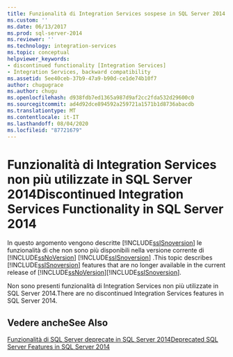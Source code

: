 ```yaml
---
title: Funzionalità di Integration Services sospese in SQL Server 2014 | Microsoft Docs
ms.custom: ''
ms.date: 06/13/2017
ms.prod: sql-server-2014
ms.reviewer: ''
ms.technology: integration-services
ms.topic: conceptual
helpviewer_keywords:
- discontinued functionality [Integration Services]
- Integration Services, backward compatibility
ms.assetid: 5ee40ceb-37b9-47a9-b90d-ce1de74b10f7
author: chugugrace
ms.author: chugu
ms.openlocfilehash: d938fdb7ed1365a987d9af2cc2fda532d29600c0
ms.sourcegitcommit: ad4d92dce894592a259721a1571b1d8736abacdb
ms.translationtype: MT
ms.contentlocale: it-IT
ms.lasthandoff: 08/04/2020
ms.locfileid: "87721679"
---
```

# <a name="discontinued-integration-services-functionality-in-sql-server-2014"></a><span data-ttu-id="e5b06-102">Funzionalità di Integration Services non più utilizzate in SQL Server 2014</span><span class="sxs-lookup"><span data-stu-id="e5b06-102">Discontinued Integration Services Functionality in SQL Server 2014</span></span>
  <span data-ttu-id="e5b06-103">In questo argomento vengono descritte [!INCLUDE[ssISnoversion](../includes/ssisnoversion-md.md)] le funzionalità di che non sono più disponibili nella versione corrente di [!INCLUDE[ssNoVersion](../includes/ssnoversion-md.md)] [!INCLUDE[ssISnoversion](../includes/ssisnoversion-md.md)] .</span><span class="sxs-lookup"><span data-stu-id="e5b06-103">This topic describes [!INCLUDE[ssISnoversion](../includes/ssisnoversion-md.md)] features that are no longer available in the current release of [!INCLUDE[ssNoVersion](../includes/ssnoversion-md.md)][!INCLUDE[ssISnoversion](../includes/ssisnoversion-md.md)].</span></span>  
  
 <span data-ttu-id="e5b06-104">Non sono presenti funzionalità di Integration Services non più utilizzate in SQL Server 2014.</span><span class="sxs-lookup"><span data-stu-id="e5b06-104">There are no discontinued Integration Services features in SQL Server 2014.</span></span>  
  
## <a name="see-also"></a><span data-ttu-id="e5b06-105">Vedere anche</span><span class="sxs-lookup"><span data-stu-id="e5b06-105">See Also</span></span>  
 [<span data-ttu-id="e5b06-106">Funzionalità di SQL Server deprecate in SQL Server 2014</span><span class="sxs-lookup"><span data-stu-id="e5b06-106">Deprecated SQL Server Features in SQL Server 2014</span></span>](../../2014/getting-started/deprecated-sql-server-features-in-sql-server-2014.md)  
  
  
